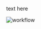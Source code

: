 text here

![workflow](https://github.com/<UserName>/<RepositoryName>/actions/workflows/main.yml/badge.svg)